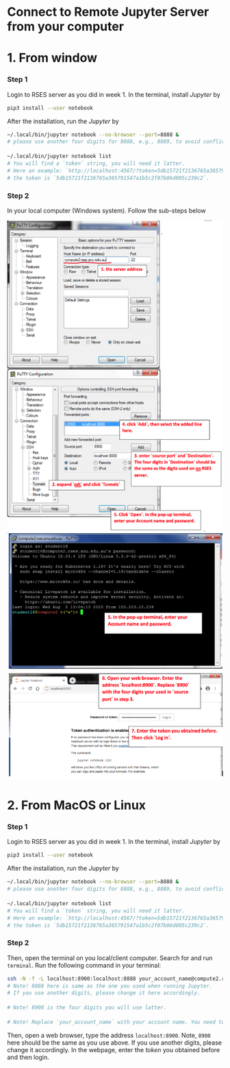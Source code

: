 Connect to Remote Jupyter Server from your computer
============

# 1. From window

### Step 1
Login to RSES server as you did in week 1.
In the terminal, install *Jupyter* by
```bash
pip3 install --user notebook 
```
After the installation, run the *Jupyter* by
```bash
~/.local/bin/jupyter notebook --no-browser --port=8888 & 
# please use another four digits for 8888, e.g., 8889, to avoid conflicts between different users.

~/.local/bin/jupyter notebook list
# You will find a `token` string, you will need it latter.
# Here an example: `http://localhost:4567/?token=5db15721f2136765a365791547a1b5c2f07b06d005c239c2 :: /home/seis/sheng`,
# the token is `5db15721f2136765a365791547a1b5c2f07b06d005c239c2`. 
```

### Step 2
In your local computer (Windows system). Follow the sub-steps below

![](ssh-ju-1.png)
![](ssh-ju-02.png)


# 2. From MacOS or Linux

### Step 1
Login to RSES server as you did in week 1.
In the terminal, install *Jupyter* by
```bash
pip3 install --user notebook 
```
After the installation, run the *Jupyter* by
```bash
~/.local/bin/jupyter notebook --no-browser --port=8888 & 
# please use another four digits for 8888, e.g., 8889, to avoid conflicts between different users.

~/.local/bin/jupyter notebook list
# You will find a `token` string, you will need it latter.
# Here an example: `http://localhost:4567/?token=5db15721f2136765a365791547a1b5c2f07b06d005c239c2 :: /home/seis/sheng`,
# the token is `5db15721f2136765a365791547a1b5c2f07b06d005c239c2`. 
```

### Step 2
Then, open the terminal on you local/client computer. Search for and run `terminal`. Run the following command in your terminal:

```bash
ssh -N -f -L localhost:8900:localhost:8888 your_account_name@compute2.rses.anu.edu.au
# Note! 8888 here is same as the one you used when running Jupyter. 
# If you use another digits, please change it here accordingly.

# Note! 8900 is the four digits you will use latter.

# Note! Replace `your_account_name` with your account name. You need to provide your password here.
```

Then, open a web browser, type the address `localhost:8900`. Note, `8900` here should be the same as you use above. If you use another digits, please change it accordingly. In the webpage, enter the *token* you obtained before and then login.




